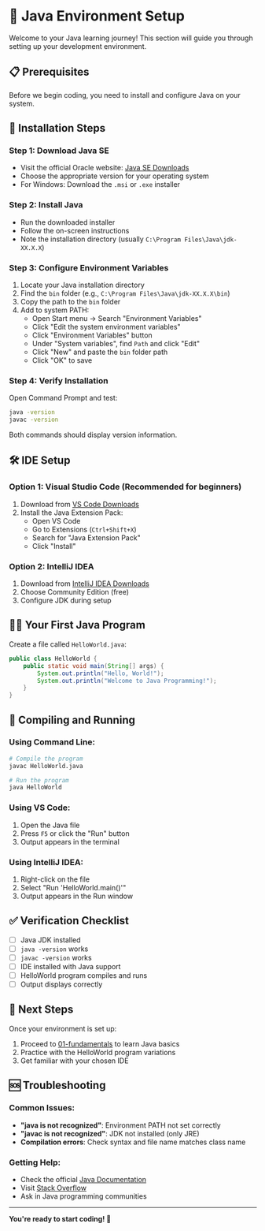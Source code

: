 # 🚀 Java Environment Setup

Welcome to your Java learning journey! This section will guide you through setting up your development environment.

## 📋 Prerequisites

Before we begin coding, you need to install and configure Java on your system.

## 🔧 Installation Steps

### Step 1: Download Java SE
- Visit the official Oracle website: [Java SE Downloads](https://www.oracle.com/java/technologies/javase-downloads.html)
- Choose the appropriate version for your operating system
- For Windows: Download the `.msi` or `.exe` installer

### Step 2: Install Java
- Run the downloaded installer
- Follow the on-screen instructions
- Note the installation directory (usually `C:\Program Files\Java\jdk-XX.X.X`)

### Step 3: Configure Environment Variables
1. Locate your Java installation directory
2. Find the `bin` folder (e.g., `C:\Program Files\Java\jdk-XX.X.X\bin`)
3. Copy the path to the `bin` folder
4. Add to system PATH:
   - Open Start menu → Search "Environment Variables"
   - Click "Edit the system environment variables"
   - Click "Environment Variables" button
   - Under "System variables", find `Path` and click "Edit"
   - Click "New" and paste the `bin` folder path
   - Click "OK" to save

### Step 4: Verify Installation
Open Command Prompt and test:
```bash
java -version
javac -version
```

Both commands should display version information.

## 🛠️ IDE Setup

### Option 1: Visual Studio Code (Recommended for beginners)
1. Download from [VS Code Downloads](https://code.visualstudio.com/)
2. Install the Java Extension Pack:
   - Open VS Code
   - Go to Extensions (`Ctrl+Shift+X`)
   - Search for "Java Extension Pack"
   - Click "Install"

### Option 2: IntelliJ IDEA
1. Download from [IntelliJ IDEA Downloads](https://www.jetbrains.com/idea/download/)
2. Choose Community Edition (free)
3. Configure JDK during setup

## 🏃‍♂️ Your First Java Program

Create a file called `HelloWorld.java`:

```java
public class HelloWorld {
    public static void main(String[] args) {
        System.out.println("Hello, World!");
        System.out.println("Welcome to Java Programming!");
    }
}
```

## 🔨 Compiling and Running

### Using Command Line:
```bash
# Compile the program
javac HelloWorld.java

# Run the program
java HelloWorld
```

### Using VS Code:
1. Open the Java file
2. Press `F5` or click the "Run" button
3. Output appears in the terminal

### Using IntelliJ IDEA:
1. Right-click on the file
2. Select "Run 'HelloWorld.main()'"
3. Output appears in the Run window

## ✅ Verification Checklist

- [ ] Java JDK installed
- [ ] `java -version` works
- [ ] `javac -version` works
- [ ] IDE installed with Java support
- [ ] HelloWorld program compiles and runs
- [ ] Output displays correctly

## 🔗 Next Steps

Once your environment is set up:
1. Proceed to [01-fundamentals](../01-fundamentals/) to learn Java basics
2. Practice with the HelloWorld program variations
3. Get familiar with your chosen IDE

## 🆘 Troubleshooting

### Common Issues:
- **"java is not recognized"**: Environment PATH not set correctly
- **"javac is not recognized"**: JDK not installed (only JRE)
- **Compilation errors**: Check syntax and file name matches class name

### Getting Help:
- Check the official [Java Documentation](https://docs.oracle.com/en/java/)
- Visit [Stack Overflow](https://stackoverflow.com/questions/tagged/java)
- Ask in Java programming communities

---

**You're ready to start coding! 🎉**
